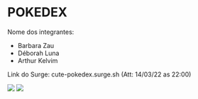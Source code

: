 # POKEDEX

Nome dos integrantes: 
- Barbara Zau
- Déborah Luna
- Arthur Kelvim

Link do Surge: cute-pokedex.surge.sh (Att: 14/03/22 as 22:00)


<img src="https://user-images.githubusercontent.com/94840033/157994555-3b1994a8-0376-4314-bed4-2f90b2ab6716.png">
<img src="https://user-images.githubusercontent.com/85260996/158283446-8bba77ff-766c-41cc-b0ff-1d5bb230b384.png">

